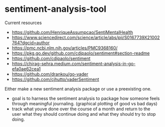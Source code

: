 # sentiment-analysis-tool

Current resources
- https://github.com/HenriqueAssumpcao/SentiMentalHealth
- https://www.sciencedirect.com/science/article/abs/pii/S0167739X21002764?dgcid=author
- https://pmc.ncbi.nlm.nih.gov/articles/PMC9368160/
- https://pkg.go.dev/github.com/cdipaolo/sentiment#section-readme
- https://github.com/cdipaolo/sentiment
- https://chirag-sehra.medium.com/sentiment-analysis-in-go-efa0ae62cea1
- https://github.com/drankou/go-vader
- https://github.com/cjhutto/vaderSentiment

Either make a new sentiment analysis package or use a preexisting one. 

- goal is to harness the sentiment analysis to package how someone feels through meaningful journaling. (graphical plotting of good vs bad days)
- track what youve done over the course of a month and return to the user what they should continue doing and what they should try to stop doing.
